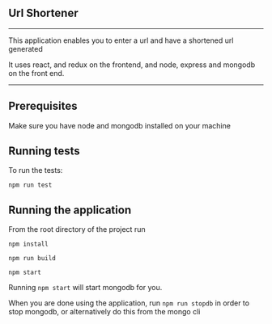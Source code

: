 ## Url Shortener
- - -
This application enables you to enter a url and have a shortened url generated

It uses react, and redux on the frontend, and node, express and mongodb on the front end.
- - -
## Prerequisites

Make sure you have node and mongodb installed on your machine

## Running tests
To run the tests:

`npm run test`

## Running the application
From the root directory of the project run

`npm install`

`npm run build`

`npm start`

Running `npm start` will start mongodb for you.

When you are done using the application, run `npm run stopdb` in order to stop mongodb, or alternatively do this from the mongo cli
